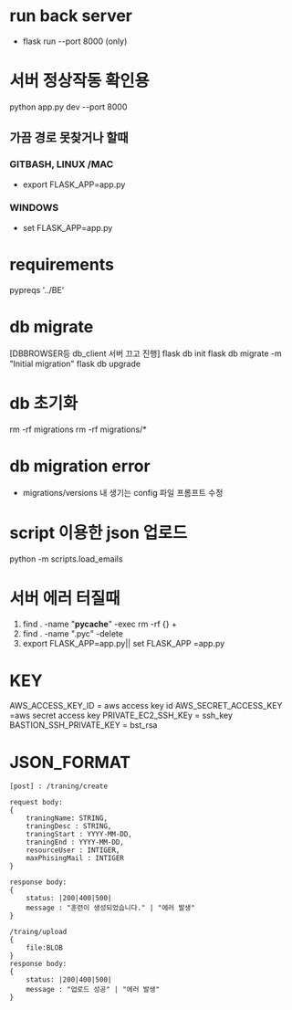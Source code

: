 # run back server

- flask run --port 8000 (only)

# 서버 정상작동 확인용

python app.py dev --port 8000

## 가끔 경로 못찾거나 할때

### GITBASH, LINUX /MAC

- export FLASK_APP=app.py

### WINDOWS

- set FLASK_APP=app.py

# requirements

pypreqs '../BE'

# db migrate

[DBBROWSER등 db_client 서버 끄고 진행]
flask db init
flask db migrate -m "Initial migration"
flask db upgrade

# db 초기화

rm -rf migrations
rm -rf migrations/\*

# db migration error

- migrations/versions 내 생기는 config 파일 프롬프트 수정

# script 이용한 json 업로드

python -m scripts.load_emails

# 서버 에러 터질때

1. find . -name "**pycache**" -exec rm -rf {} +
2. find . -name ".pyc" -delete
3. export FLASK_APP=app.py|| set FLASK_APP =app.py

# KEY

AWS_ACCESS_KEY_ID = aws access key id
AWS_SECRET_ACCESS_KEY =aws secret access key
PRIVATE_EC2_SSH_KEy = ssh_key
BASTION_SSH_PRIVATE_KEY = bst_rsa

# JSON_FORMAT

```
[post] : /traning/create

request body:
{
    traningName: STRING,
    traningDesc : STRING,
    traningStart : YYYY-MM-DD,
    traningEnd : YYYY-MM-DD,
    resourceUser : INTIGER,
    maxPhisingMail : INTIGER
}

response body:
{
    status: |200|400|500|
    message : "훈련이 생성되었습니다." | "에러 발생"
}

/traing/upload
{
    file:BLOB
}
response body:
{
    status: |200|400|500|
    message : "업로드 성공" | "에러 발생"
}

```
